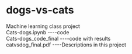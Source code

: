 # dogs-vs-cats
Machine learning class project <br />
Cats-dogs.ipynb   ----code <br />
Cats-dogs_code_final    ----code with results <br />
catvsdog_final.pdf   ----Descriptions in this project
